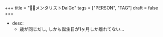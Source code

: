 +++
title = "🤵🏽メンタリストDaiGo"
tags = ["PERSON", "TAG"]
draft = false
+++

-   desc:
    -   歳が同じだし, しかも誕生日が1ヶ月しか離れてない...
